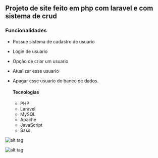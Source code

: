 ## Projeto de site feito em php com laravel e com sistema de crud


### Funcionalidades

- Possue sistema de cadastro de usuario
- Login de usuario
- Opção de criar um usuario
- Atualizar esse usuario
- Apagar esse usuario do banco de dados.

  #### Tecnologias

  - PHP
  - Laravel
  - MySQL
  - Apache
  - JavaScript
  - Sass

![alt tag](https://tinypic.host/images/2023/11/01/Capture.png)

![alt tag](https://tinypic.host/images/2023/11/01/codigo-3.png)
